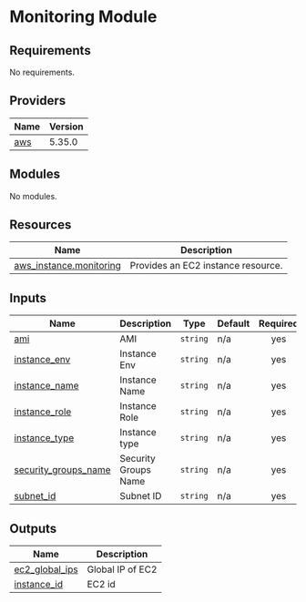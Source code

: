 <!-- BEGIN_TF_DOCS -->
# Monitoring Module

## Requirements

No requirements.

## Providers

| Name                                                                                                 | Version |
|------------------------------------------------------------------------------------------------------|---------|
| <a name="provider_aws"></a> [aws](https://registry.terraform.io/providers/hashicorp/aws/latest/docs) | 5.35.0  |

## Modules

No modules.

## Resources

| Name                                                                                                            | Description                        |
|-----------------------------------------------------------------------------------------------------------------|------------------------------------|
| [aws_instance.monitoring](https://registry.terraform.io/providers/hashicorp/aws/latest/docs/resources/instance) | Provides an EC2 instance resource. |

## Inputs

| Name                                                                               | Description          | Type     | Default | Required |
|------------------------------------------------------------------------------------|----------------------|----------|---------|:--------:|
| <a name="input_ami"></a> [ami](./variables.tf)                                     | AMI                  | `string` | n/a     |   yes    |
| <a name="input_instance_env"></a> [instance\_env](./variables.tf)                  | Instance Env         | `string` | n/a     |   yes    |
| <a name="input_instance_name"></a> [instance\_name](./variables.tf)                | Instance Name        | `string` | n/a     |   yes    |
| <a name="input_instance_role"></a> [instance\_role](./variables.tf)                | Instance Role        | `string` | n/a     |   yes    |
| <a name="input_instance_type"></a> [instance\_type](./variables.tf)                | Instance type        | `string` | n/a     |   yes    |
| <a name="input_security_groups_name"></a> [security\_groups\_name](./variables.tf) | Security Groups Name | `string` | n/a     |   yes    |
| <a name="input_subnet_id"></a> [subnet\_id](./variables.tf)                        | Subnet ID            | `string` | n/a     |   yes    |

## Outputs

| Name                                                                  | Description      |
|-----------------------------------------------------------------------|------------------|
| <a name="output_ec2_global_ips"></a> [ec2\_global\_ips](./outputs.tf) | Global IP of EC2 |
| <a name="output_instance_id"></a> [instance\_id](./outputs.tf)        | EC2 id           |
<!-- END_TF_DOCS -->
